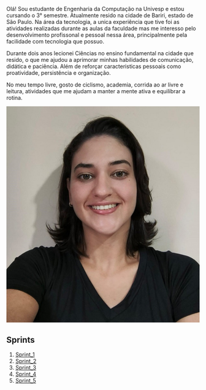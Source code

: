 Olá! Sou estudante de Engenharia da Computação na Univesp e estou cursando o 3° semestre. Atualmente resido na cidade de Bariri, estado de São Paulo. Na área da tecnologia, a unica experiência que tive foi as atividades realizadas durante as aulas da faculdade mas me interesso pelo desenvolvimento profissonal e pessoal nessa área, principalmente pela facilidade com tecnologia que possuo.

Durante dois anos lecionei Ciências no ensino fundamental na cidade que resido, o que me ajudou a aprimorar minhas habilidades de comunicação, didática e paciência. Além de reforçar caracteristicas pessoais como proatividade, persistência e organização.

No meu tempo livre, gosto de ciclismo, academia, corrida ao ar livre e leitura, atividades que me ajudam a manter a mente ativa e equilibrar a rotina.


![Minha foto](Minha_foto.jpg)



## Sprints 

1. [Sprint_1](./Sprint%201)
2. [Sprint_2](./Sprint%202)
3. [Sprint_3](./Sprint%203/)
4. [Sprint_4](./Sprint%204/)
5. [Sprint_5](./Sprint%205/)